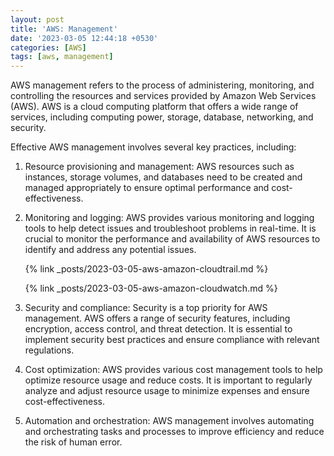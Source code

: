 ```yaml
---
layout: post
title: 'AWS: Management'
date: '2023-03-05 12:44:18 +0530'
categories: [AWS]
tags: [aws, management]
---
```


AWS management refers to the process of administering, monitoring, and controlling the resources and services provided by Amazon Web Services (AWS). AWS is a cloud computing platform that offers a wide range of services, including computing power, storage, database, networking, and security.

Effective AWS management involves several key practices, including:

1. Resource provisioning and management: AWS resources such as instances, storage volumes, and databases need to be created and managed appropriately to ensure optimal performance and cost-effectiveness.

2. Monitoring and logging: AWS provides various monitoring and logging tools to help detect issues and troubleshoot problems in real-time. It is crucial to monitor the performance and availability of AWS resources to identify and address any potential issues.

   {% link _posts/2023-03-05-aws-amazon-cloudtrail.md %}

   {% link _posts/2023-03-05-aws-amazon-cloudwatch.md %}

3. Security and compliance: Security is a top priority for AWS management. AWS offers a range of security features, including encryption, access control, and threat detection. It is essential to implement security best practices and ensure compliance with relevant regulations.

4. Cost optimization: AWS provides various cost management tools to help optimize resource usage and reduce costs. It is important to regularly analyze and adjust resource usage to minimize expenses and ensure cost-effectiveness.

5. Automation and orchestration: AWS management involves automating and orchestrating tasks and processes to improve efficiency and reduce the risk of human error.